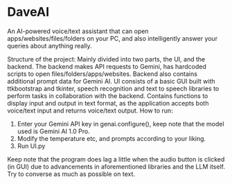 # DaveAI
An AI-powered voice/text assistant that can open apps/websites/files/folders on your PC, and also intelligently answer your queries about anything really. 

Structure of the project:
Mainly divided into two parts, the UI, and the backend. The backend makes API requests to Gemini, has hardcoded scripts to open files/folders/apps/websites. Backend also contains additional prompt data for Gemini AI.
UI consists of a basic GUI built with ttkbootstrap and tkinter, speech recognition and text to speech libraries to perform tasks in collaboration with the backend. Contains functions to display input and output in text format, as the application accepts both voice/text input and returns voice/text output.
How to run:
1) Enter your Gemini API key in genai.configure(), keep note that the model used is Gemini AI 1.0 Pro.
2) Modify the temperature etc, and prompts according to your liking.
3) Run UI.py

Keep note that the program does lag a little when the audio button is clicked (in GUI) due to advancements in aforementioned libraries and the LLM itself. Try to converse as much as possible on text.
